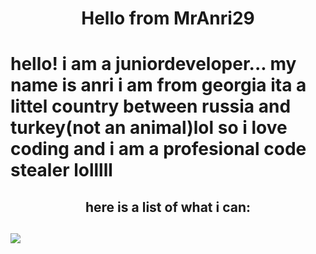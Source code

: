 <h1 align=center>Hello from MrAnri29<h1/>
hello! i am a juniordeveloper... my name is anri i am from georgia ita a littel country between russia and turkey(not an animal)lol so i love coding and i am a profesional code stealer lolllll
<h2 align=center>here is a list of what i can:<h2/>
<div>
<img src="{https://img.shields.io/badge/Node.js-339933?style=for-the-badge&logo=nodedotjs&logoColor=white}" />
<div/>
